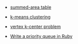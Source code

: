 * [summed-area table](https://en.wikipedia.org/wiki/Summed-area_table)
* [k-means clustering](https://en.wikipedia.org/wiki/K-means_clustering)
* [vertex k-center problem](https://en.wikipedia.org/wiki/Vertex_k-center_problem)

* [Write a priority queue in Ruby](https://www.brianstorti.com/implementing-a-priority-queue-in-ruby/)
